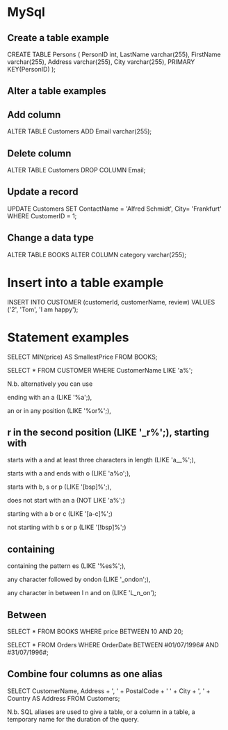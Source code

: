 MySql
======

Create a table example
-----------------------

CREATE TABLE Persons (
    PersonID int,
    LastName varchar(255),
    FirstName varchar(255),
    Address varchar(255),
    City varchar(255),
    PRIMARY KEY(PersonID)
);

Alter a table examples
-----------------------

Add column
-----------
ALTER TABLE Customers
ADD Email varchar(255);

Delete column
--------------
ALTER TABLE Customers
DROP COLUMN Email;

Update a record 
----------------

UPDATE Customers
SET ContactName = 'Alfred Schmidt', City= 'Frankfurt'
WHERE CustomerID = 1;

Change a data type
-----------------

ALTER TABLE BOOKS
ALTER COLUMN category varchar(255);

Insert into a table example
==========================

INSERT INTO CUSTOMER (customerId, customerName, review)
VALUES ('2', 'Tom', 'I am happy');

Statement examples
==========

SELECT MIN(price) AS SmallestPrice
FROM BOOKS;

SELECT * FROM CUSTOMER
WHERE CustomerName LIKE 'a%';

N.b. alternatively you can use 

ending with an a (LIKE '%a';), 

an or in any position (LIKE '%or%';), 

r in the second position (LIKE '_r%';), 
starting with 
-------------

starts with a and at least three characters in length (LIKE 'a__%';), 

starts with a and ends with o (LIKE 'a%o';), 

starts with b, s or p (LIKE '[bsp]%';),

does not start with an a (NOT LIKE 'a%';)

starting with a b or c (LIKE '[a-c]%';)

not starting with b s or p (LIKE '[!bsp]%';)

containing
----------

containing the pattern es (LIKE '%es%';),

any character followed by ondon (LIKE '_ondon';),

any character in between l n and on  (LIKE 'L_n_on');

Between
-------

SELECT * FROM BOOKS
WHERE price BETWEEN 10 AND 20;

SELECT * FROM Orders
WHERE OrderDate BETWEEN #01/07/1996# AND #31/07/1996#;

Combine four columns as one alias
---------------------------------

SELECT CustomerName, Address + ', ' + PostalCode + ' ' + City + ', ' + Country AS Address
FROM Customers;

N.b. SQL aliases are used to give a table, or a column in a table, a temporary name for the duration of the query.
